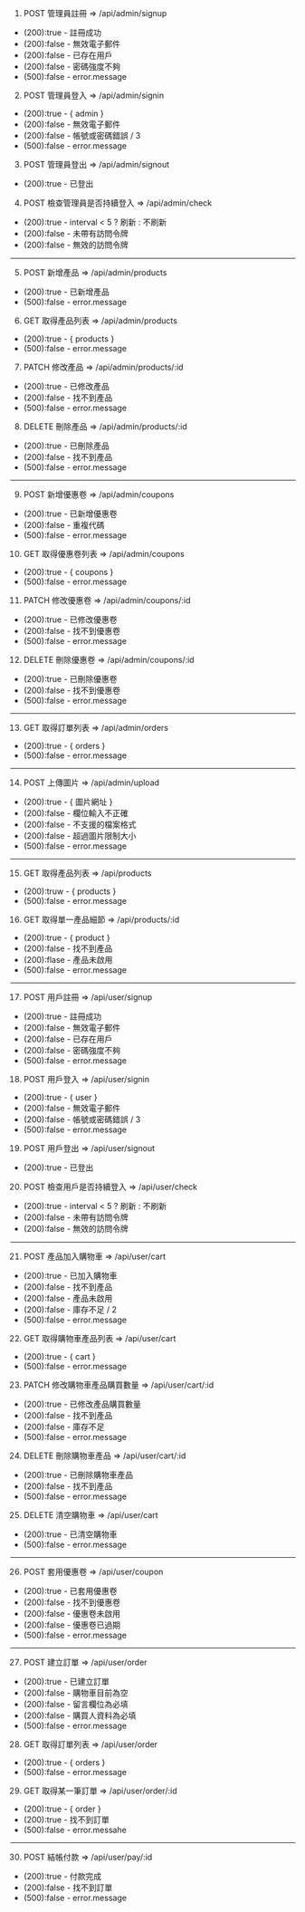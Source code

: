 1. POST 管理員註冊 => /api/admin/signup

- (200):true - 註冊成功
- (200):false - 無效電子郵件
- (200):false - 已存在用戶
- (200):false - 密碼強度不夠
- (500):false - error.message

2. POST 管理員登入 => /api/admin/signin

- (200):true - { admin }
- (200):false - 無效電子郵件
- (200):false - 帳號或密碼錯誤 / 3
- (500):false - error.message

3. POST 管理員登出 => /api/admin/signout

- (200):true - 已登出

4. POST 檢查管理員是否持續登入 => /api/admin/check

- (200):true - interval < 5 ? 刷新 : 不刷新
- (200):false - 未帶有訪問令牌
- (200):false - 無效的訪問令牌

---

5. POST 新增產品 => /api/admin/products

- (200):true - 已新增產品
- (500):false - error.message

6. GET 取得產品列表 => /api/admin/products

- (200):true - { products }
- (500):false - error.message

7. PATCH 修改產品 => /api/admin/products/:id

- (200):true - 已修改產品
- (200):false - 找不到產品
- (500):false - error.message

8. DELETE 刪除產品 => /api/admin/products/:id

- (200):true - 已刪除產品
- (200):false - 找不到產品
- (500):false - error.message

---

9. POST 新增優惠卷 => /api/admin/coupons

- (200):true - 已新增優惠卷
- (200):false - 重複代碼
- (500):false - error.message

10. GET 取得優惠卷列表 => /api/admin/coupons

- (200):true - { coupons }
- (500):false - error.message

11. PATCH 修改優惠卷 => /api/admin/coupons/:id

- (200):true - 已修改優惠卷
- (200):false - 找不到優惠卷
- (500):false - error.message

12. DELETE 刪除優惠卷 => /api/admin/coupons/:id

- (200):true - 已刪除優惠卷
- (200):false - 找不到優惠卷
- (500):false - error.message

---

13. GET 取得訂單列表 => /api/admin/orders

- (200):true - { orders }
- (500):false - error.message

---

14. POST 上傳圖片 => /api/admin/upload

- (200):true - { 圖片網址 }
- (200):false - 欄位輸入不正確
- (200):false - 不支援的檔案格式
- (200):false - 超過圖片限制大小
- (500):false - error.message

---

15. GET 取得產品列表 => /api/products

- (200):truw - { products }
- (500):false - error.message

16. GET 取得單一產品細節 => /api/products/:id

- (200):true - { product }
- (200):false - 找不到產品
- (200):flase - 產品未啟用
- (500):false - error.message

---

17. POST 用戶註冊 => /api/user/signup

- (200):true - 註冊成功
- (200):false - 無效電子郵件
- (200):false - 已存在用戶
- (200):false - 密碼強度不夠
- (500):false - error.message

18. POST 用戶登入 => /api/user/signin

- (200):true - { user }
- (200):false - 無效電子郵件
- (200):false - 帳號或密碼錯誤 / 3
- (500):false - error.message

19. POST 用戶登出 => /api/user/signout

- (200):true - 已登出

20. POST 檢查用戶是否持續登入 => /api/user/check

- (200):true - interval < 5 ? 刷新 : 不刷新
- (200):false - 未帶有訪問令牌
- (200):false - 無效的訪問令牌

---

21. POST 產品加入購物車 => /api/user/cart

- (200):true - 已加入購物車
- (200):false - 找不到產品
- (200):false - 產品未啟用
- (200):false - 庫存不足 / 2
- (500):false - error.message

22. GET 取得購物車產品列表 => /api/user/cart

- (200):true - { cart }
- (500):false - error.message

23. PATCH 修改購物車產品購買數量 => /api/user/cart/:id

- (200):true - 已修改產品購買數量
- (200):false - 找不到產品
- (200):false - 庫存不足
- (500):false - error.message

24. DELETE 刪除購物車產品 => /api/user/cart/:id

- (200):true - 已刪除購物車產品
- (200):false - 找不到產品
- (500):false - error.message

25. DELETE 清空購物車 => /api/user/cart

- (200):true - 已清空購物車
- (500):false - error.message

---

26. POST 套用優惠卷 => /api/user/coupon

- (200):true - 已套用優惠卷
- (200):false - 找不到優惠卷
- (200):false - 優惠卷未啟用
- (200):false - 優惠卷已過期
- (500):false - error.message

---

27. POST 建立訂單 => /api/user/order

- (200):true - 已建立訂單
- (200):false - 購物車目前為空
- (200):false - 留言欄位為必填
- (200):false - 購買人資料為必填
- (500):false - error.message

28. GET 取得訂單列表 => /api/user/order

- (200):true - { orders }
- (500):false - error.message

29. GET 取得某一筆訂單 => /api/user/order/:id

- (200):true - { order }
- (200):true - 找不到訂單
- (500):false - error.messahe

---

30. POST 結帳付款 => /api/user/pay/:id

- (200):true - 付款完成
- (200):false - 找不到訂單
- (500):false - error.message
